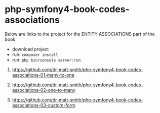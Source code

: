 # php-symfony4-book-codes-associations

Below are links to the project for the ENTITY ASSOCIATIONS part of the book

- download project
- run: `composer install`
- run: `php bin/console server:run`

1. https://github.com/dr-matt-smith/php-symfony4-book-codes-associations-01-many-to-one

1. https://github.com/dr-matt-smith/php-symfony4-book-codes-associations-02-one-to-many

1. https://github.com/dr-matt-smith/php-symfony4-book-codes-associations-03-custom-form

